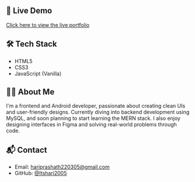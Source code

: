 
## 🔗 Live Demo

[Click here to view the live portfolio](https://itshari2005.github.io/My_Portfolio/)  

## 🛠️ Tech Stack

- HTML5
- CSS3
- JavaScript (Vanilla)

## 🙋‍♂️ About Me

I'm a frontend and Android developer, passionate about creating clean UIs and user-friendly designs. Currently diving into backend development using MySQL, and soon planning to start learning the MERN stack. I also enjoy designing interfaces in Figma and solving real-world problems through code.

## 📬 Contact

- Email: hariprashath220305@gmail.com
- GitHub: [@Itshari2005](https://github.com/Itshari2005)

